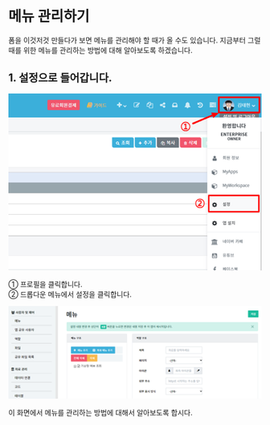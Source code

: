 # 메뉴 관리하기
폼을 이것저것 만들다가 보면 메뉴를 관리해야 할 때가 올 수도 있습니다. 지금부터 그럴 때를 위한 메뉴를 관리하는 방법에 대해 알아보도록 하겠습니다.

## 1. 설정으로 들어갑니다.

![설정으로 들어갑니다](/media/image201.png)

①	프로필을 클릭합니다.<br>
②	드롭다운 메뉴에서 설정을 클릭합니다.

![이 화면에 대해 알아보자](/media/image202.png)

이 화면에서 메뉴를 관리하는 방법에 대해서 알아보도록 합시다.